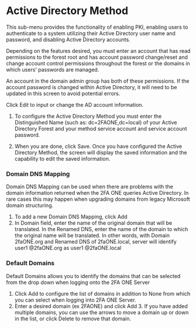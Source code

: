 # Active Directory Method

This sub-menu provides the functionality of enabling PKI, enabling users to authenticate to a system utilizing their Active Directory user name and password, and disabling Active Directory accounts. 

Depending on the features desired, you must enter an account that has read permissions to the forest root and has account password change/reset and change account control permissions throughout the forest or the domains in which users’ passwords are managed. 

An account in the domain admin group has both of these permissions. If the account password is changed within Active Directory, it will need to be updated in this screen to avoid potential errors. 

Click Edit to input or change the AD account information.
1.	To configure the Active Directory Method you must enter the Distinguished Name (such as: dc=2FAONE,dc=local) of your Active Directory Forest and your method service account and service account password.

2.	When you are done, click Save. Once you have configured the Active Directory Method, the screen will display the saved information and the capability to edit the saved information.

### Domain DNS Mapping

Domain DNS Mapping can be used when there are problems with the domain information returned when the 2FA ONE queries Active Directory. In rare cases this may happen when upgrading domains from legacy Microsoft domain structuring.

1.	To add a new Domain DNS Mapping, click Add 
2.	In Domain field, enter the name of the original domain that will be translated. In the Renamed DNS, enter the name of the domain to which the original name will be translated. In other words, with Domain 2faONE.org and Renamed DNS of 2faONE.local, server will identify user1 @2faONE.org as user1 @2faONE.local




### Default Domains
Default Domains allows you to identify the domains that can be selected from the drop down when logging onto the 2FA ONE Server

1.	Click Add to configure the list of domains in addition to None from which you can select when logging into 2FA ONE Server.
2.	Enter a desired domain (ex 2FAONE) and click Add 3. If you have added multiple domains, you can use the arrows to move a domain up or down in the list, or click Delete to remove that domain.
